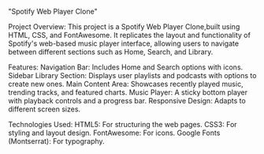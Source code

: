"Spotify Web Player Clone"

Project Overview:
This project is a Spotify Web Player Clone,built using HTML, CSS, and FontAwesome. It replicates the layout and functionality of Spotify's web-based music player interface, 
allowing users to navigate between different sections such as Home, Search, and Library.

Features:
Navigation Bar: Includes Home and Search options with icons.
Sidebar Library Section: Displays user playlists and podcasts with options to create new ones.
Main Content Area: Showcases recently played music, trending tracks, and featured charts.
Music Player: A sticky bottom player with playback controls and a progress bar.
Responsive Design: Adapts to different screen sizes.

Technologies Used:
HTML5: For structuring the web pages.
CSS3: For styling and layout design.
FontAwesome: For icons.
Google Fonts (Montserrat): For typography.
